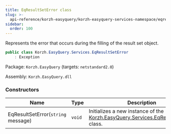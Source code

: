 ```yaml
---
title: EqResultSetError class
slug: >-
  api-reference/korzh-easyquery/korzh-easyquery-services-namespace/eqresultseterror-class
sidebar:
  order: 100
---
```


Represents the error that occurs during the filling of the result set object.
```csharp
public class Korzh.EasyQuery.Services.EqResultSetError
    : Exception

```
Package: `Korzh.EasyQuery` (targets: `netstandard2.0`)

Assembly: `Korzh.EasyQuery.dll`

### Constructors

| Name | Type | Description | 
| --- | --- | --- | 
| EqResultSetError(`string` message) | `void` | Initializes a new instance of the [Korzh.EasyQuery.Services.EqResultSetError](/easyquery/docs/api-reference/korzh-easyquery/korzh-easyquery-services-namespace/eqresultseterror-class) class. |
